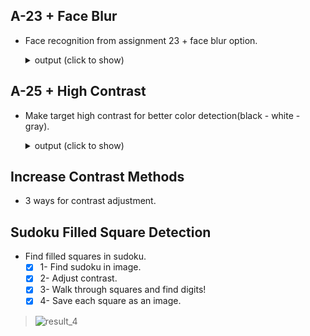## A-23 + Face Blur
- Face recognition from assignment 23 + face blur option.
  <details>
    <summary>output (click to show)</summary>
  
    > https://user-images.githubusercontent.com/77120507/144198733-5228698b-1ed5-49f0-87c3-85871887eeda.MP4
  </details>

## A-25 + High Contrast
- Make target high contrast for better color detection(black - white - gray).
  <details>
    <summary>output (click to show)</summary>
  
    > https://user-images.githubusercontent.com/77120507/144198928-ec7bee84-2cfe-4a24-a6f3-9cd52aa1b1d5.MP4
  </details>

## Increase Contrast Methods
- 3 ways for contrast adjustment.

## Sudoku Filled Square Detection
- Find filled squares in sudoku.
  - [x] 1- Find sudoku in image.
  - [x] 2- Adjust contrast.
  - [x] 3- Walk through squares and find digits!
  - [x] 4- Save each square as an image.
> ![result_4](https://user-images.githubusercontent.com/77120507/144200291-f8654730-8cfd-434b-9210-9ba6eb2bbb8c.PNG)
